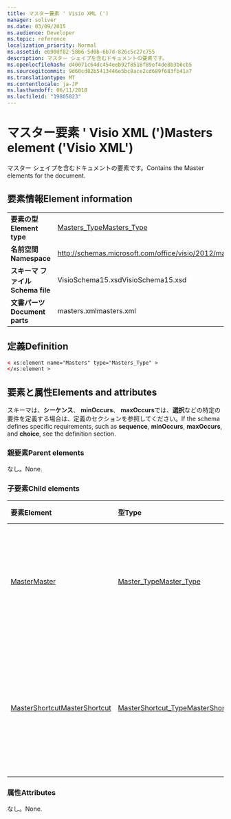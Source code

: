 ```yaml
---
title: マスター要素 ' Visio XML (')
manager: soliver
ms.date: 03/09/2015
ms.audience: Developer
ms.topic: reference
localization_priority: Normal
ms.assetid: eb90df82-58b6-5d0b-6b7d-826c5c27c755
description: マスター シェイプを含むドキュメントの要素です。
ms.openlocfilehash: d40071c64dc454eeb92f8518f89ef4de8b3b0cb5
ms.sourcegitcommit: 9d60cd82b5413446e5bc8ace2cd689f683fb41a7
ms.translationtype: MT
ms.contentlocale: ja-JP
ms.lasthandoff: 06/11/2018
ms.locfileid: "19805823"
---
```

# <a name="masters-element-visio-xml"></a><span data-ttu-id="8158e-103">マスター要素 ' Visio XML (')</span><span class="sxs-lookup"><span data-stu-id="8158e-103">Masters element ('Visio XML')</span></span>

<span data-ttu-id="8158e-104">マスター シェイプを含むドキュメントの要素です。</span><span class="sxs-lookup"><span data-stu-id="8158e-104">Contains the Master elements for the document.</span></span>
  
## <a name="element-information"></a><span data-ttu-id="8158e-105">要素情報</span><span class="sxs-lookup"><span data-stu-id="8158e-105">Element information</span></span>

|||
|:-----|:-----|
|<span data-ttu-id="8158e-106">**要素の型**</span><span class="sxs-lookup"><span data-stu-id="8158e-106">**Element type**</span></span> <br/> |[<span data-ttu-id="8158e-107">Masters_Type</span><span class="sxs-lookup"><span data-stu-id="8158e-107">Masters_Type</span></span>](masters_type-complextypevisio-xml.md) <br/> |
|<span data-ttu-id="8158e-108">**名前空間**</span><span class="sxs-lookup"><span data-stu-id="8158e-108">**Namespace**</span></span> <br/> |http://schemas.microsoft.com/office/visio/2012/main  <br/> |
|<span data-ttu-id="8158e-109">**スキーマ ファイル**</span><span class="sxs-lookup"><span data-stu-id="8158e-109">**Schema file**</span></span> <br/> |<span data-ttu-id="8158e-110">VisioSchema15.xsd</span><span class="sxs-lookup"><span data-stu-id="8158e-110">VisioSchema15.xsd</span></span>  <br/> |
|<span data-ttu-id="8158e-111">**文書パーツ**</span><span class="sxs-lookup"><span data-stu-id="8158e-111">**Document parts**</span></span> <br/> |<span data-ttu-id="8158e-112">masters.xml</span><span class="sxs-lookup"><span data-stu-id="8158e-112">masters.xml</span></span>  <br/> |
   
## <a name="definition"></a><span data-ttu-id="8158e-113">定義</span><span class="sxs-lookup"><span data-stu-id="8158e-113">Definition</span></span>

```XML
< xs:element name="Masters" type="Masters_Type" >
</xs:element >
```

## <a name="elements-and-attributes"></a><span data-ttu-id="8158e-114">要素と属性</span><span class="sxs-lookup"><span data-stu-id="8158e-114">Elements and attributes</span></span>

<span data-ttu-id="8158e-115">スキーマは、**シーケンス**、 **minOccurs**、 **maxOccurs**では、**選択**などの特定の要件を定義する場合は、定義のセクションを参照してください。</span><span class="sxs-lookup"><span data-stu-id="8158e-115">If the schema defines specific requirements, such as **sequence**, **minOccurs**, **maxOccurs**, and **choice**, see the definition section.</span></span> 
  
### <a name="parent-elements"></a><span data-ttu-id="8158e-116">親要素</span><span class="sxs-lookup"><span data-stu-id="8158e-116">Parent elements</span></span>

<span data-ttu-id="8158e-117">なし。</span><span class="sxs-lookup"><span data-stu-id="8158e-117">None.</span></span>
  
### <a name="child-elements"></a><span data-ttu-id="8158e-118">子要素</span><span class="sxs-lookup"><span data-stu-id="8158e-118">Child elements</span></span>

|<span data-ttu-id="8158e-119">**要素**</span><span class="sxs-lookup"><span data-stu-id="8158e-119">**Element**</span></span>|<span data-ttu-id="8158e-120">**型**</span><span class="sxs-lookup"><span data-stu-id="8158e-120">**Type**</span></span>|<span data-ttu-id="8158e-121">**説明**</span><span class="sxs-lookup"><span data-stu-id="8158e-121">**Description**</span></span>|
|:-----|:-----|:-----|
|[<span data-ttu-id="8158e-122">Master</span><span class="sxs-lookup"><span data-stu-id="8158e-122">Master</span></span>](master-element-masters_type-complextypevisio-xml.md) <br/> |[<span data-ttu-id="8158e-123">Master_Type</span><span class="sxs-lookup"><span data-stu-id="8158e-123">Master_Type</span></span>](master_type-complextypevisio-xml.md) <br/> |<span data-ttu-id="8158e-124">ドキュメントのマスターを定義する要素が含まれています。</span><span class="sxs-lookup"><span data-stu-id="8158e-124">Contains elements that define a master for the document.</span></span>  <br/> |
|[<span data-ttu-id="8158e-125">MasterShortcut</span><span class="sxs-lookup"><span data-stu-id="8158e-125">MasterShortcut</span></span>](mastershortcut-element-masters_type-complextypevisio-xml.md) <br/> |[<span data-ttu-id="8158e-126">MasterShortcut_Type</span><span class="sxs-lookup"><span data-stu-id="8158e-126">MasterShortcut_Type</span></span>](mastershortcut_type-complextypevisio-xml.md) <br/> |<span data-ttu-id="8158e-127">ドキュメントで定義されているマスター シェイプのショートカットを指定します。</span><span class="sxs-lookup"><span data-stu-id="8158e-127">Specifies a master shortcut defined in the document.</span></span>  <br/> |
   
### <a name="attributes"></a><span data-ttu-id="8158e-128">属性</span><span class="sxs-lookup"><span data-stu-id="8158e-128">Attributes</span></span>

<span data-ttu-id="8158e-129">なし。</span><span class="sxs-lookup"><span data-stu-id="8158e-129">None.</span></span>
  

